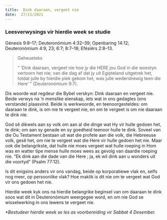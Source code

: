 ```yaml
---
title:  Dink daaraan, vergeet nie
date:  27/11/2021
---
```


### Leesverwysings vir hierdie week se studie
Génesis 9:8–17; Deuteronómium 4:32–39; Openbaring 14:12; Deuteronómium 4:9, 23; 6:7; 8:7–18; Efésiërs 2:8–13.

> <p>Geheueteks</p>
> “ ‘Dink daaraan, vergeet nie hoe jy die HERE jou God in die woestyn vertoorn het nie; van die dag af dat jy uit Egipteland uitgetrek het, totdat julle by hierdie plek gekom het, was julle wederstrewig teen die Here’ ” (Deuteronómium 9:7).

Dis woorde wat regdeur die Bybel verskyn: Dink daaraan en vergeet nie. Beide verwys na ’n menslike eienskap, iets wat in ons gedagtes (ons verstande) plaasvind. Beide is werkwoorde, en teenoorgesteldes: om daaraan te dink, is om nie te vergeet nie, en om te vergeet is om nie daaraan te dink nie.

God sê dikwels aan sy volk om aan al die dinge wat Hy vir hulle gedoen het, te dink; om aan sy genade en sy goedheid teenoor hulle te dink. Soveel van die Ou Testament bestaan uit wat die profete aan die volk, die Hebreeuse volk, gesê het, om nie te vergeet wat die Here vir hulle gedoen het nie. Maar ook die belangrikste, dat hulle nie moes vergeet wat hulle roeping in Hom was en watter tipe mense hulle moes wees as gevolg van daardie roeping nie. “Ek dink aan die dade van die Here ; ja, ek wil dink aan u wonders uit die voortyd” (Psalm 77:12).

Is dit enigsins anders vir ons vandag, beide op korporatiewe vlak en, selfs nog meer, op persoonlike vlak? Hoe maklik is dit nie om te vergeet wat God vir ons gedoen het nie.

Hierdie week kyk ons na hierdie belangrike beginsel van om daaraan te dink soos wat dit in Deuteronómium weergegee word, en om nie God se wisselwerking in ons lewens te vergeet nie.

_*Bestudeer hierdie week se les as voorbereiding vir Sabbat 4 Desember._
